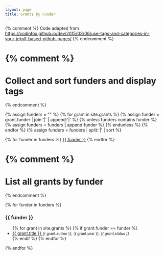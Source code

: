 ```yaml
---
layout: page
title: Grants by Funder
---
```


{% comment %}
Code adapted from
https://codinfox.github.io/dev/2015/03/06/use-tags-and-categories-in-your-jekyll-based-github-pages/
{% endcomment %}

{% comment %}
=========================================
Collect and sort funders and display tags
=========================================
{% endcomment %}

{% assign funders = "" %}
{% for grant in site.grants %}
    {% assign funder = grant.funder | join:'|' | append:'|' %}
	{% unless funders contains funder %}
        {% assign funders = funders | append:funder %}
	{% endunless %}
{% endfor %}
{% assign funders = funders | split:'|' | sort %}

<p>
{% for funder in funders %}
	<a href="#{{ funder | slugify }}" class="post-tag">{{ funder }}</a>
{% endfor %}
</p>


{% comment %}
=========================
List all grants by funder
=========================
{% endcomment %}

<p>
{% for funder in funders %}
	<h3 id="{{ funder | slugify }}">{{ funder }}</h3>
	<ul>
	 {% for grant in site.grants %}
		 {% if grant.funder == funder %}
		 <li>
		 <a href="{{ grant.url }}">
		 {{ grant.title }}
		 </a>
 		 <small>{{ grant.author }}, {{ grant.year }}, <em>{{ grant.status }}</em></small>
		 </li>
		 {% endif %}
	 {% endfor %}
	</ul>
{% endfor %}
</p>
